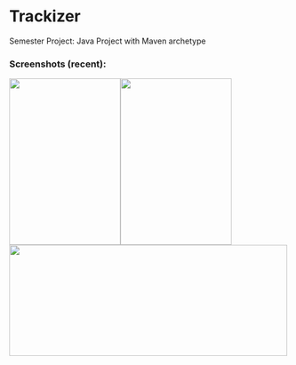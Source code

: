 # Trackizer

Semester Project: Java Project with Maven archetype

### Screenshots (recent):
<img src="https://github.com/akshitadixit/Trackizer-WA/blob/master/assets/home.PNG" height=300 width=200><img src="https://github.com/akshitadixit/Trackizer-WA/blob/master/assets/userpanel.PNG" height=300 width=200><br/>
<img src="https://github.com/akshitadixit/Trackizer-WA/blob/master/assets/adminpanel.PNG" height=200 width=500>
